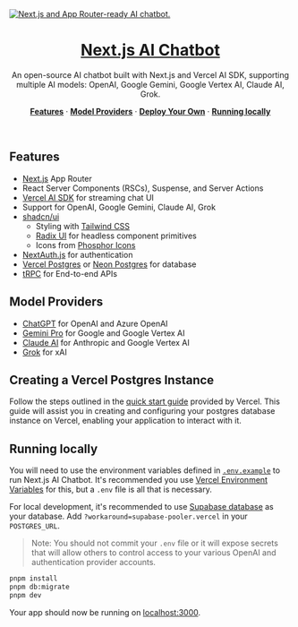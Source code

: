 <a href="https://ai-supremeai.vercel.app/">
  <img alt="Next.js and App Router-ready AI chatbot." src="https://ai-supremeAI.vercel.app/opengraph-image.png">
  <h1 align="center">Next.js AI Chatbot</h1>
</a>

<p align="center">
  An open-source AI chatbot built with Next.js and Vercel AI SDK, supporting multiple AI models:
  OpenAI, Google Gemini, Google Vertex AI, Claude AI, Grok.
</p>

<p align="center">
  <a href="#features"><strong>Features</strong></a> ·
  <a href="#model-providers"><strong>Model Providers</strong></a> ·
  <a href="#deploy-your-own"><strong>Deploy Your Own</strong></a> ·
  <a href="#running-locally"><strong>Running locally</strong></a>
</p>
<br/>

## Features

- [Next.js](https://nextjs.org) App Router
- React Server Components (RSCs), Suspense, and Server Actions
- [Vercel AI SDK](https://sdk.vercel.ai/docs) for streaming chat UI
- Support for OpenAI, Google Gemini, Claude AI, Grok
- [shadcn/ui](https://ui.shadcn.com)
  - Styling with [Tailwind CSS](https://tailwindcss.com)
  - [Radix UI](https://radix-ui.com) for headless component primitives
  - Icons from [Phosphor Icons](https://phosphoricons.com)
- [NextAuth.js](https://github.com/nextauthjs/next-auth) for authentication
- [Vercel Postgres](https://vercel.com/storage/postgres) or [Neon Postgres](https://neon.tech) for database
- [tRPC](https://github.com/trpc/trpc) for End-to-end APIs

## Model Providers

- [ChatGPT](https://platform.openai.com/account/api-keys) for OpenAI and Azure OpenAI
- [Gemini Pro](https://makersuite.google.com/app/apikey) for Google and Google Vertex AI
- [Claude AI](https://console.anthropic.com/settings/keys) for Anthropic and Google Vertex AI
- [Grok](https://console.x.ai/) for xAI


## Creating a Vercel Postgres Instance

Follow the steps outlined in the [quick start guide](https://vercel.com/docs/storage/vercel-postgres/quickstart) provided by Vercel. This guide will assist you in creating and configuring your postgres database instance on Vercel, enabling your application to interact with it.

## Running locally

You will need to use the environment variables defined in [`.env.example`](.env.example) to run Next.js AI Chatbot. It's recommended you use [Vercel Environment Variables](https://vercel.com/docs/projects/environment-variables) for this, but a `.env` file is all that is necessary.

For local development, it's recommended to use [Supabase database](https://supabase.com) as your database. Add `?workaround=supabase-pooler.vercel` in your  `POSTGRES_URL`.

> Note: You should not commit your `.env` file or it will expose secrets that will allow others to control access to your various OpenAI and authentication provider accounts.

```bash
pnpm install
pnpm db:migrate
pnpm dev
```

Your app should now be running on [localhost:3000](http://localhost:3000/).
